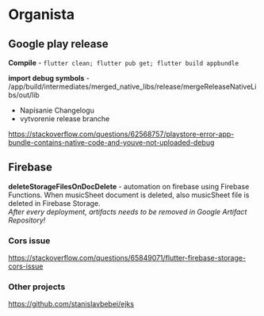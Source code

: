 # Organista

## Google play release

**Compile** - `flutter clean; flutter pub get; flutter build appbundle`

**import debug symbols** - 
/app/build/intermediates/merged_native_libs/release/mergeReleaseNativeLibs/out/lib

- Napísanie Changelogu
- vytvorenie release branche

https://stackoverflow.com/questions/62568757/playstore-error-app-bundle-contains-native-code-and-youve-not-uploaded-debug

## Firebase

**deleteStorageFilesOnDocDelete** - automation on firebase using Firebase Functions. When musicSheet document is deleted, also musicSheet file is deleted in Firebase Storage.  
*After every deployment, artifacts needs to be removed in Google Artifact Repository!*

### Cors issue
https://stackoverflow.com/questions/65849071/flutter-firebase-storage-cors-issue

### Other projects
https://github.com/stanislavbebej/ejks